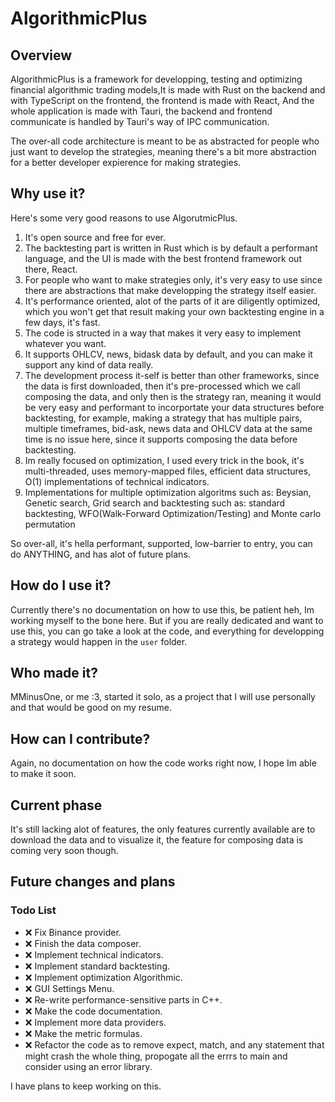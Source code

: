 # AlgorithmicPlus 

## Overview

AlgorithmicPlus is a framework for developping, testing and optimizing financial algorithmic trading models,It is made with Rust on the backend and with TypeScript on the frontend, the frontend is made with React, And the whole application is made with Tauri, the backend and frontend communicate is handled by Tauri's way of IPC communication.

The over-all code architecture is meant to be as abstracted for people who just want to develop the strategies, meaning there's a bit more abstraction for a better developer expierence for making strategies.

## Why use it? 

Here's some very good reasons to use AlgorutmicPlus.

1) It's open source and free for ever.
2) The backtesting part is written in Rust which is by default a performant language, and the UI is made with the best frontend framework out there, React.
3) For people who want to make strategies only, it's very easy to use since there are abstractions that make developping the strategy itself easier.
4) It's performance oriented, alot of the parts of it are diligently optimized, which you won't get that result making your own backtesting engine in a few days, it's fast.
5) The code is structed in a way that makes it very easy to implement whatever you want.
6) It supports OHLCV, news, bidask data by default, and you can make it support any kind of data really.
7) The development process it-self is better than other frameworks, since the data is first downloaded, then it's pre-processed which we call composing the data, and only then is the strategy ran, meaning it would be very easy and performant to incorportate your data structures before backtesting, for example, making a strategy that has multiple pairs, multiple timeframes, bid-ask, news data and OHLCV data at the same time is no issue here, since it supports composing the data before backtesting.
8) Im really focused on optimization, I used every trick in the book, it's multi-threaded, uses memory-mapped files, efficient data structures, O(1) implementations of technical indicators.
9) Implementations for multiple optimization algoritms such as: Beysian, Genetic search, Grid search and backtesting such as: standard backtesting, WFO(Walk-Forward Optimization/Testing) and Monte carlo permutation

So over-all, it's hella performant, supported, low-barrier to entry, you can do ANYTHING, and has alot of future plans.

## How do I use it?

Currently there's no documentation on how to use this, be patient heh, Im working myself to the bone here.
But if you are really dedicated and want to use this, you can go take a look at the code, and everything for developping a strategy would happen in the `user` folder.

## Who made it?

MMinusOne, or me :3, started it solo, as a project that I will use personally and that would be good on my resume.

## How can I contribute?

Again, no documentation on how the code works right now, I hope Im able to make it soon.

## Current phase

It's still lacking alot of features, the only features currently available are to download the data and to visualize it, the feature for composing data is coming very soon though.

## Future changes and plans

### Todo List  
- ❌ Fix Binance provider.
- ❌ Finish the data composer.
- ❌ Implement technical indicators.
- ❌ Implement standard backtesting.
- ❌ Implement optimization Algorithmic.
- ❌ GUI Settings Menu.
- ❌ Re-write performance-sensitive parts in C++. 
- ❌ Make the code documentation.
- ❌ Implement more data providers. 
- ❌ Make the metric formulas.
- ❌ Refactor the code as to remove expect, match, and any statement that might crash the whole thing, propogate all the errrs to main and consider using an error library.
 
I have plans to keep working on this.




